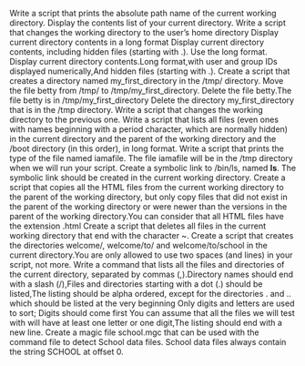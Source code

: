 Write a script that prints the absolute path name of the current working directory.
Display the contents list of your current directory.
Write a script that changes the working directory to the user’s home directory
Display current directory contents in a long format
Display current directory contents, including hidden files (starting with .). Use the long format.
Display current directory contents.Long format,with user and group IDs displayed numerically,And hidden files (starting with .).
Create a script that creates a directory named my_first_directory in the /tmp/ directory.
Move the file betty from /tmp/ to /tmp/my_first_directory.
Delete the file betty.The file betty is in /tmp/my_first_directory
Delete the directory my_first_directory that is in the /tmp directory.
Write a script that changes the working directory to the previous one.
Write a script that lists all files (even ones with names beginning with a period character, which are normally hidden) in the current directory and the parent of the working directory and the /boot directory (in this order), in long format.
Write a script that prints the type of the file named iamafile. The file iamafile will be in the /tmp directory when we will run your script.
Create a symbolic link to /bin/ls, named __ls__. The symbolic link should be created in the current working directory.
Create a script that copies all the HTML files from the current working directory to the parent of the working directory, but only copy files that did not exist in the parent of the working directory or were newer than the versions in the parent of the working directory.You can consider that all HTML files have the extension .html
Create a script that deletes all files in the current working directory that end with the character ~.
Create a script that creates the directories welcome/, welcome/to/ and welcome/to/school in the current directory.You are only allowed to use two spaces (and lines) in your script, not more.
Write a command that lists all the files and directories of the current directory, separated by commas (,).Directory names should end with a slash (/),Files and directories starting with a dot (.) should be listed,The listing should be alpha ordered, except for the directories . and .. which should be listed at the very beginning Only digits and letters are used to sort; Digits should come first You can assume that all the files we will test with will have at least one letter or one digit,The listing should end with a new line.
Create a magic file school.mgc that can be used with the command file to detect School data files. School data files always contain the string SCHOOL at offset 0.
